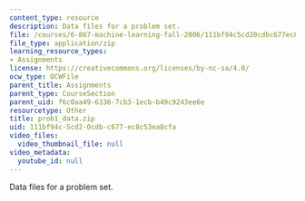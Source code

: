 ```yaml
---
content_type: resource
description: Data files for a problem set.
file: /courses/6-867-machine-learning-fall-2006/111bf94c5cd20cdbc677ec8c53ea8cfa_prob1_data.zip
file_type: application/zip
learning_resource_types:
- Assignments
license: https://creativecommons.org/licenses/by-nc-sa/4.0/
ocw_type: OCWFile
parent_title: Assignments
parent_type: CourseSection
parent_uid: f6c0aa49-6336-7cb3-1ecb-b49c9243ee6e
resourcetype: Other
title: prob1_data.zip
uid: 111bf94c-5cd2-0cdb-c677-ec8c53ea8cfa
video_files:
  video_thumbnail_file: null
video_metadata:
  youtube_id: null
---
```

Data files for a problem set.